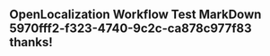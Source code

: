 <properties
ms.topic="hero-topic"
ms.test1="hero-topic"
ms.test2="test"/>

## OpenLocalization Workflow Test MarkDown 5970fff2-f323-4740-9c2c-ca878c977f83 thanks!
